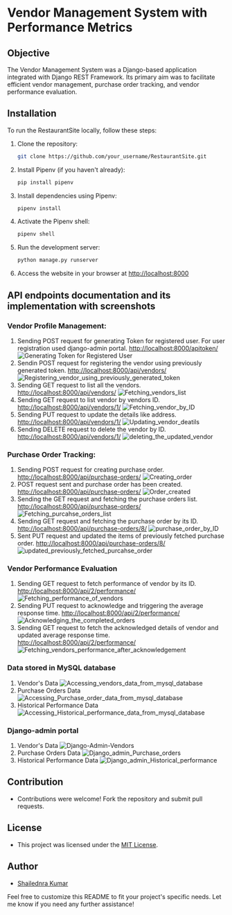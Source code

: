 # Vendor Management System with Performance Metrics

## Objective
The Vendor Management System was a Django-based application integrated with Django REST Framework. Its primary aim was to facilitate efficient vendor management, purchase order tracking, and vendor performance evaluation.

## Installation

To run the RestaurantSite locally, follow these steps:

1. Clone the repository:

    ```bash
    git clone https://github.com/your_username/RestaurantSite.git
    ```


2. Install Pipenv (if you haven't already):

    ```bash
    pip install pipenv
    ```

3. Install dependencies using Pipenv:

    ```bash
    pipenv install
    ```

4. Activate the Pipenv shell:

    ```bash
    pipenv shell
    ```


5. Run the development server:

    ```bash
    python manage.py runserver
    ```

6. Access the website in your browser at [http://localhost:8000](http://localhost:8000)

## API endpoints documentation and its implementation with screenshots
### Vendor Profile Management:

1. Sending POST request for generating Token for registered user. For user registration used django-admin portal.  [http://localhost:8000/apitoken/](http://localhost:8000/apitoken/)
  ![Generating Token for Registered User](Screenshots/Generating_token_for_registered_user.png)
2. Sendin POST request for registering the vendor using previously generated token. [http://localhost:8000/api/vendors/](http://localhost:8000/api/vendors/)
  ![Registering_vendor_using_previously_generated_token](Screenshots/Registering_vendor_using_previously_generated_token.png)
3. Sending GET request to list all the vendors.  [http://localhost:8000/api/vendors/](http://localhost:8000/api/vendors/)
   ![Fetching_vendors_list](Screenshots/Fetching_vendors_list.png)
4. Sending GET request to list vendor by vendors ID. [http://localhost:8000/api/vendors/1/](http://localhost:8000/api/vendors/1)
   ![Fetching_vendor_by_ID](Screenshots/Fetching_vendor_by_ID.png)
5. Sending PUT request to update the details like address. [http://localhost:8000/api/vendors/1/](http://localhost:8000/api/vendors/1/)
   ![Updating_vendor_deatils](Screenshots/Updated_vendors_deatils.png)
6. Sending DELETE request to delete the vendor by ID.  [http://localhost:8000/api/vendors/1/](http://localhost:8000/api/vendors/1/)
   ![deleting_the_updated_vendor](Screenshots/deleting_the_updated_vendor.png)

### Purchase Order Tracking:
1. Sending POST request for creating purchase order. [http://localhost:8000/api/purchase-orders/](http://localhost:8000/api/purchase-orders/)
   ![Creating_order](Screenshots/Creating_order.png)
2. POST request sent and purchase order has been created. [http://localhost:8000/api/purchase-orders/](http://localhost:8000/api/purchase-orders/)
   ![Order_created](Screenshots/Order_created.png)
3. Sending the GET request and fetching the purchase orders list. [http://localhost:8000/api/purchase-orders/](http://localhost:8000/api/purchase-orders/)
   ![Fetching_purcahse_orders_list](Screenshots/Fetching_purcahse_orders_list.png)
4. Sending GET request and fetching the purchase order by its ID.  [http://localhost:8000/api/purchase-orders/8/](http://localhost:8000/api/purchase-orders/8/)
   ![purchase_order_by_ID](Screenshots/purchase_order_by_ID.png)
5. Sent PUT request and updated the items of previously fetched purchase order. [http://localhost:8000/api/purchase-orders/8/](http://localhost:8000/api/purchase-orders/8/)
   ![updated_previously_fetched_purcahse_order](Screenshots/updated_previously_fetched_purcahse_order.png)

### Vendor Performance Evaluation

1. Sending GET request to fetch performance of vendor by its ID.  [http://localhost:8000/api/2/performance/](http://localhost:8000/api/2/performance/)
   ![Fetching_performance_of_vendors](Screenshots/Fetching_performance_of_vendors.png)
2. Sending PUT request to acknowledge and triggering the average response time. [http://localhost:8000/api/2/performance/](http://localhost:8000/api/2/performance/)
   ![Acknowledging_the_completed_orders](Screenshots/Acknowledging_the_completed_orders.png)
3. Sending GET request to fetch the acknowledged details of vendor and updated average response time. [http://localhost:8000/api/2/performance/](http://localhost:8000/api/2/performance/)
   ![Fetching_vendors_performance_after_acknowledgement](Screenshots/Fetching_vendors_performance_after_acknowledgement.png)

### Data stored in MySQL database
1. Vendor's Data
   ![Accessing_vendors_data_from_mysql_database](Screenshots/Accessing_vendors_data_from_mysql_database.png)
2. Purchase Orders Data
   ![Accessing_Purchase_order_data_from_mysql_database](Screenshots/Accessing_Purchase_order_data_from_mysql_database.png)
3. Historical Performance Data
   ![Accessing_Historical_performance_data_from_mysql_database](Screenshots/Accessing_Historical_performance_data_from_mysql_database.png)


### Django-admin portal
1. Vendor's Data
   ![Django-Admin-Vendors](Screenshots/Django-Admin-Vendors.png)
2. Purchase Orders Data
![Django_admin_Purchase_orders](Screenshots/Django_admin_Purchase_orders.png)
3. Historical Performance Data
![Django_admin_Historical_performance](Screenshots/Django_admin_Historical_performance.png)
## Contribution
- Contributions were welcome! Fork the repository and submit pull requests.

## License
- This project was licensed under the [MIT License](LICENSE).

## Author
- [Shailednra Kumar](https://github.com/shail840)

Feel free to customize this README to fit your project's specific needs. Let me know if you need any further assistance!
